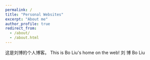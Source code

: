 ```yaml
---
permalink: /
title: "Personal Websites"
excerpt: "About me"
author_profile: true
redirect_from: 
  - /about/
  - /about.html
---
```

这是刘博的个人博客。
This is Bo Liu's home on the web!
刘  博
Bo Liu
